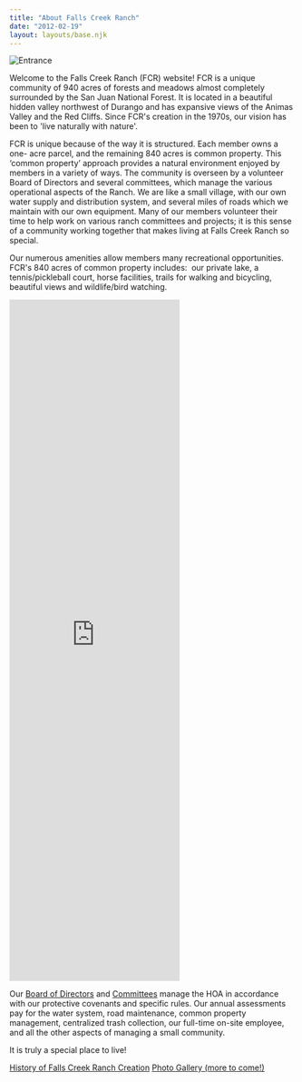 ```yaml
---
title: "About Falls Creek Ranch"
date: "2012-02-19"
layout: layouts/base.njk
---
```


<img src="/uploads/2012/02/IMG_5640.jpg" alt="Entrance" class="text-floating-content"/>

<p>Welcome to the Falls Creek Ranch (FCR) website! FCR is a unique community of 940 acres of forests and meadows almost completely surrounded by the San Juan National Forest. It is located in a beautiful hidden valley northwest of Durango and has expansive views of the Animas Valley and the Red Cliffs. Since FCR's creation in the 1970s, our vision has been to 'live naturally with nature'.</p>

FCR is unique because of the way it is structured. Each member owns a one- acre parcel, and the remaining 840 acres is common property. This ‘common property’ approach provides a natural environment enjoyed by members in a variety of ways. The community is overseen by a volunteer Board of Directors and several committees, which manage the various operational aspects of the Ranch. We are like a small village, with our own water supply and distribution system, and several miles of roads which we maintain with our own equipment. Many of our members volunteer their time to help work on various ranch committees and projects; it is this sense of a community working together that makes living at Falls Creek Ranch so special.

Our numerous amenities allow members many recreational opportunities.  FCR's 840 acres of common property includes:  our private lake, a tennis/pickleball court, horse facilities, trails for walking and bicycling, beautiful views and wildlife/bird watching.

<iframe allowfullscreen webkitallowfullscreen mozallowfullscreen src="https://video.nest.com/embedded/live/S8L38p2KU5?autoplay=0" frameborder="0" class="w-full mx-auto" style="height:30vh;"></iframe>

Our [Board of Directors](/contact-us/) and [Committees](/committees/) manage the HOA in accordance with our protective covenants and specific rules. Our annual assessments pay for the water system, road maintenance, common property management, centralized trash collection, our full-time on-site employee, and all the other aspects of managing a small community.

It is truly a special place to live!

[History of Falls Creek Ranch Creation](/uploads/2016/03/FCR-Original-Sales-Book-Wyckoff.pdf) [Photo Gallery (more to come!)](/uploads/2016/03/Views-Overview.pdf)
